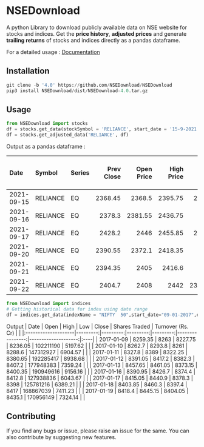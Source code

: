 # **NSEDownload** #

A python Library to download publicly available data on NSE website for stocks and indices. Get the **price history**, **adjusted prices** and generate **trailing returns** of stocks and indices directly as a pandas dataframe.

For a detailed usage : <a href="https://nsedownload.github.io/NSEDownload/">Documentation</a>

## **Installation** ##

```python
git clone -b '4.0' https://github.com/NSEDownload/NSEDownload
pip3 install NSEDownload/dist/NSEDownload-4.0.tar.gz 
```

## **Usage** ##

```python
from NSEDownload import stocks
df = stocks.get_data(stockSymbol = 'RELIANCE', start_date = '15-9-2021', end_date = '1-10-2021')
df = stocks.get_adjusted_data('RELIANCE', df)
```
Output as a pandas dataframe :

| Date                | Symbol   | Series   |   Prev Close |   Open Price |   High Price |   Low Price |   Last Price |   Close Price |   Average Price |   Total Traded Quantity |    Turnover |   No. of Trades |   Deliverable Qty |   % Dly Qt to Traded Qty |
|:--------------------|:---------|:---------|-------------:|-------------:|-------------:|------------:|-------------:|--------------:|----------------:|------------------------:|------------:|----------------:|------------------:|-------------------------:|
| 2021-09-15 | RELIANCE | EQ       |      2368.45 |      2368.5  |      2395.75 |     2368.5  |      2379.4  |       2378.3  |         2380.39 |                 4186300 | 9.96505e+09 |          168130 |           2310144 |                    55.18 |
| 2021-09-16 | RELIANCE | EQ       |      2378.3  |      2381.55 |      2436.75 |     2367    |      2424    |       2428.2  |         2408.55 |                 6206657 | 1.49491e+10 |          214010 |           2473588 |                    39.85 |
| 2021-09-17 | RELIANCE | EQ       |      2428.2  |      2446    |      2455.85 |     2375.6  |      2387    |       2390.55 |         2410.13 |                16098099 | 3.87986e+10 |          278098 |           9460717 |                    58.77 |
| 2021-09-20 | RELIANCE | EQ       |      2390.55 |      2372.1  |      2418.35 |     2370    |      2391.85 |       2394.35 |         2398.57 |                 5436385 | 1.30396e+10 |          171011 |           3042705 |                    55.97 |
| 2021-09-21 | RELIANCE | EQ       |      2394.35 |      2405    |      2416.6  |     2384    |      2400    |       2404.7  |         2401.93 |                 4576111 | 1.09915e+10 |          149803 |           2365643 |                    51.7  |
| 2021-09-22 | RELIANCE | EQ       |      2404.7  |      2408    |      2442    |     2398.25 |      2430.8  |       2430.5  |         2426.47 |                 5074612 | 1.23134e+10 |          179090 |           2811116 |                    55.4  |

```python
from NSEDownload import indices
# Getting historical data for index using date range
df = indices.get_data(indexName = "NIFTY  50",start_date="09-01-2017",end_date="14-08-2019")
```

Output
| Date                |     Open |     High |      Low |    Close |   Shares Traded |   Turnover (Rs. Cr) |     |
|:--------------------|---------:|---------:|---------:|---------:|----------------:|--------------------:|:----|
| 2017-01-09  |  8259.35 |  8263    |  8227.75 |  8236.05 |       102211190 |             5197.62 |     |
| 2017-01-10  |  8262.7  |  8293.8  |  8261    |  8288.6  |       147312927 |             6904.57 |     |
| 2017-01-11  |  8327.8  |  8389    |  8322.25 |  8380.65 |       192285417 |             8938.68 |     |
| 2017-01-12  |  8391.05 |  8417.2  |  8382.3  |  8407.2  |       177948383 |             7359.24 |     |
| 2017-01-13  |  8457.65 |  8461.05 |  8373.15 |  8400.35 |       190949616 |             9156.16 |     |
| 2017-01-16  |  8390.95 |  8426.7  |  8374.4  |  8412.8  |       127938836 |             6043.67 |     |
| 2017-01-17  |  8415.05 |  8440.9  |  8378.3  |  8398    |       125781216 |             6389.21 |     |
| 2017-01-18  |  8403.85 |  8460.3  |  8397.4  |  8417    |       168867039 |             7411.23 |     |
| 2017-01-19  |  8418.4  |  8445.15 |  8404.05 |  8435.1  |       170956149 |             7324.14 |     |

## **Contributing** ##
If you find any bugs or issue, please raise an issue for the same. You can also contribute by suggesting new features.